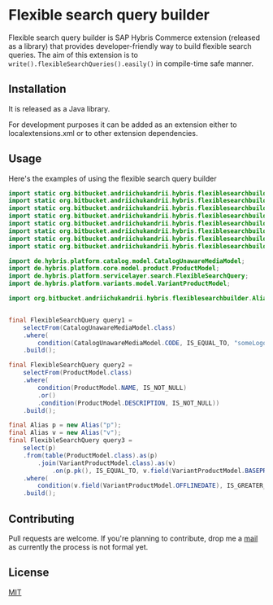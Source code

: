 # Flexible search query builder

Flexible search query builder is SAP Hybris Commerce extension (released as a library) that provides developer-friendly way to build flexible search queries.
The aim of this extension is to `write().flexibleSearchQueries().easily()` in compile-time safe manner.

## Installation

It is released as a Java library.

For development purposes it can be added as an extension either to localextensions.xml or to other extension dependencies.

## Usage

Here's the examples of using the flexible search query builder
```java
import static org.bitbucket.andriichukandrii.hybris.flexiblesearchbuilder.Conditions.condition;
import static org.bitbucket.andriichukandrii.hybris.flexiblesearchbuilder.FlexibleSearchQueryBuilder.select;
import static org.bitbucket.andriichukandrii.hybris.flexiblesearchbuilder.FlexibleSearchQueryBuilder.selectFrom;
import static org.bitbucket.andriichukandrii.hybris.flexiblesearchbuilder.FromClauseElements.table;
import static org.bitbucket.andriichukandrii.hybris.flexiblesearchbuilder.ParameterConditionType.IS_EQUAL_TO;
import static org.bitbucket.andriichukandrii.hybris.flexiblesearchbuilder.ParameterConditionType.IS_GREATER_THAN;
import static org.bitbucket.andriichukandrii.hybris.flexiblesearchbuilder.ParameterlessConditionType.IS_NOT_NULL;
import static org.bitbucket.andriichukandrii.hybris.flexiblesearchbuilder.ParameterlessConditionType.IS_NULL;

import de.hybris.platform.catalog.model.CatalogUnawareMediaModel;
import de.hybris.platform.core.model.product.ProductModel;
import de.hybris.platform.servicelayer.search.FlexibleSearchQuery;
import de.hybris.platform.variants.model.VariantProductModel;

import org.bitbucket.andriichukandrii.hybris.flexiblesearchbuilder.Alias;


final FlexibleSearchQuery query1 = 
    selectFrom(CatalogUnawareMediaModel.class)
    .where(
        condition(CatalogUnawareMediaModel.CODE, IS_EQUAL_TO, "someLogoCode"))
    .build();

final FlexibleSearchQuery query2 = 
    selectFrom(ProductModel.class)
    .where(
        condition(ProductModel.NAME, IS_NOT_NULL)
        .or()
        .condition(ProductModel.DESCRIPTION, IS_NOT_NULL))
    .build();

final Alias p = new Alias("p");
final Alias v = new Alias("v");
final FlexibleSearchQuery query3 =
    select(p)
    .from(table(ProductModel.class).as(p)
        .join(VariantProductModel.class).as(v)
            .on(p.pk(), IS_EQUAL_TO, v.field(VariantProductModel.BASEPRODUCT)))
    .where(
        condition(v.field(VariantProductModel.OFFLINEDATE), IS_GREATER_THAN, timeService.getCurrentTime()))
    .build();
```

## Contributing
Pull requests are welcome. If you're planning to contribute, drop me a [mail](mailto:andrey000mar@gmail.com) as currently the process is not formal yet.

## License
[MIT](https://choosealicense.com/licenses/mit/)